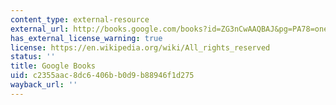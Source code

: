 ```yaml
---
content_type: external-resource
external_url: http://books.google.com/books?id=ZG3nCwAAQBAJ&pg=PA78=onepage
has_external_license_warning: true
license: https://en.wikipedia.org/wiki/All_rights_reserved
status: ''
title: Google Books
uid: c2355aac-8dc6-406b-b0d9-b88946f1d275
wayback_url: ''
---
```

